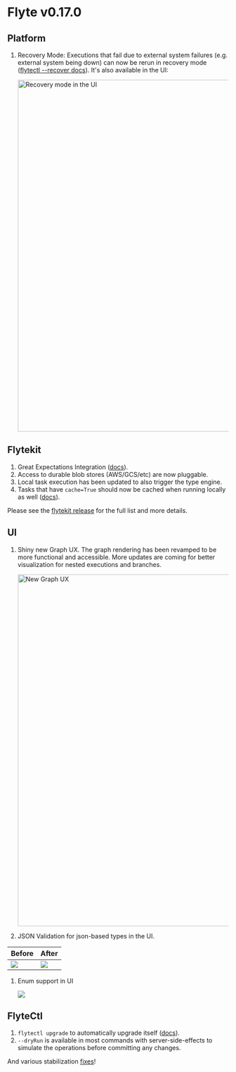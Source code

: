 # Flyte v0.17.0

## Platform
1. Recovery Mode: Executions that fail due to external system failures (e.g. external system being down) can now be rerun in recovery mode ([flytectl --recover docs](https://docs.flyte.org/en/latest/flytectl/gen/flytectl_create_execution.html)). It's also available in the UI:

   <img src="https://i.imgur.com/hYYzkLK.png" alt="Recovery mode in the UI" width="800"/>


## Flytekit
1. Great Expectations Integration ([docs](https://docs.flyte.org/en/latest/flytesnacks/examples/greatexpectations_plugin/index.html)).
1. Access to durable blob stores (AWS/GCS/etc) are now pluggable.
1. Local task execution has been updated to also trigger the type engine.
1. Tasks that have `cache=True` should now be cached when running locally as well ([docs](https://docs.flyte.org/en/latest/flytesnacks/examples/development_lifecycle/task_cache.html#how-does-local-caching-work)).

Please see the [flytekit release](https://github.com/flyteorg/flytekit/releases/tag/v0.22.0) for the full list and more details.

## UI
1. Shiny new Graph UX. The graph rendering has been revamped to be more functional and accessible. More updates are coming for better visualization for nested executions and branches.

   <img src="https://i.imgur.com/HTfuios.png" alt="New Graph UX" width="800"/>
1. JSON Validation for json-based types in the UI.



| Before | After |
| -------- | -------- |
| ![](https://i.imgur.com/OKi4rEu.png) | ![](https://i.imgur.com/LX8yQ1x.png) |

1. Enum support in UI

   ![](https://i.imgur.com/9bFZlei.png)


## FlyteCtl
1. `flytectl upgrade` to automatically upgrade itself ([docs](https://docs.flyte.org/en/latest/flytectl/gen/flytectl_upgrade.html)).
1. `--dryRun` is available in most commands with server-side-effects to simulate the operations before committing any changes.

And various stabilization [fixes](https://github.com/flyteorg/flyte/milestone/17?closed=1)!
